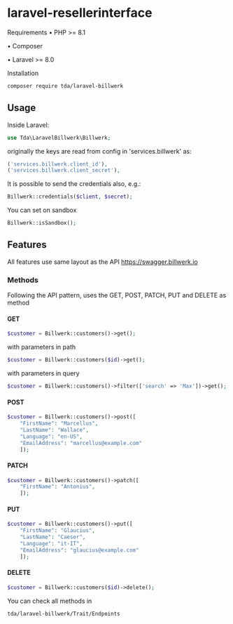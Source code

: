 # laravel-resellerinterface


Requirements
•  PHP >= 8.1

•  Composer

•  Laravel >= 8.0

Installation
```bash
composer require tda/laravel-billwerk
```

## Usage
Inside Laravel:

```php
use Tda\LaravelBillwerk\Billwerk;
```
originally the keys are read from config in 'services.billwerk' as:
```php
('services.billwerk.client_id'),
('services.billwerk.client_secret'),
```
It is possible to send the credentials also, e.g.:
```php
Billwerk::credentials($client, $secret);
```
            
You can set on sandbox
```php
Billwerk::isSandbox();
```

## Features

All features use same layout as the API https://swagger.billwerk.io
### Methods

Following the API pattern, uses the GET, POST, PATCH, PUT and DELETE as method

#### GET
```php
$customer = Billwerk::customers()->get();
```
with parameters in path
```php
$customer = Billwerk::customers($id)->get();
```

with parameters in query
```php
$customer = Billwerk::customers()->filter(['search' => 'Max'])->get();
```

#### POST
```php
$customer = Billwerk::customers()->post([
    "FirstName": "Marcellus",
    "LastName": "Wallace",
    "Language": "en-US",
    "EmailAddress": "marcellus@example.com"
    ]);
```

#### PATCH
```php
$customer = Billwerk::customers()->patch([
    "FirstName": "Antonius",
    ]);
```

#### PUT
```php
$customer = Billwerk::customers()->put([
    "FirstName": "Glaucius",
    "LastName": "Caeser",
    "Language": "it-IT",
    "EmailAddress": "glaucius@example.com"
    ]);
```

#### DELETE
```php
$customer = Billwerk::customers($id)->delete();
```

You can check all methods in
```bash
tda/laravel-billwerk/Trait/Endpoints
```
